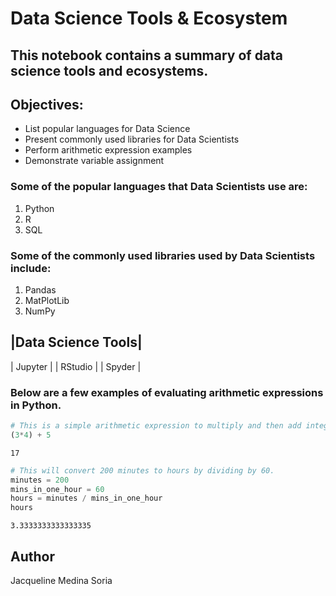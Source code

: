 # Data Science Tools & Ecosystem

## This notebook contains a summary of data science tools and ecosystems.

## **Objectives:**
- List popular languages for Data Science
- Present commonly used libraries for Data Scientists
- Perform arithmetic expression examples
- Demonstrate variable assignment

### Some of the popular languages that Data Scientists use are:
1. Python
2. R
3. SQL

### Some of the commonly used libraries used by Data Scientists include:
1. Pandas
2. MatPlotLib
3. NumPy

|Data Science Tools|
--------------------
| Jupyter |
| RStudio |
| Spyder |

### Below are a few examples of evaluating arithmetic expressions in Python. 


```python
# This is a simple arithmetic expression to multiply and then add integers. 
(3*4) + 5
```




    17




```python
# This will convert 200 minutes to hours by dividing by 60. 
minutes = 200
mins_in_one_hour = 60
hours = minutes / mins_in_one_hour
hours
```




    3.3333333333333335



## Author
Jacqueline Medina Soria
